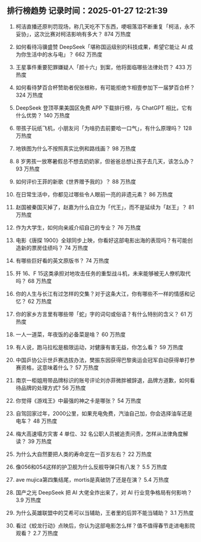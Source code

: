 
## 排行榜趋势 记录时间：2025-01-27 12:21:39
  
  1. 柯洁直播还原判罚现场，称几天吃不下东西，哽咽落泪不断重复「柯洁，永不妥协」，这次比赛对柯洁影响有多大？ 874 万热度
    
  2. 如何看待冯骥盛赞 DeepSeek「堪称国运级别的科技成果，希望它能让 AI 成为你生活中的水与电」？ 662 万热度
    
  3. 王星事件重要犯罪嫌疑人「颜十六」到案，他将面临哪些法律处罚？ 433 万热度
    
  4. 如何看待梦百合杯赞助者倪张根称，有可能拒绝卞相壹参加下一届梦百合杯？ 324 万热度
    
  5. DeepSeek 登顶苹果美国区免费 APP 下载排行榜，与 ChatGPT 相比，它有什么优势？ 140 万热度
    
  6. 带孩子玩纸飞机，小朋友问「为啥扔去前要哈一口气」，有什么原理吗？ 128 万热度
    
  7. 地铁图为什么不按照真实比例和路线画？ 98 万热度
    
  8. 8 岁男孩一放寒暑假总不想去奶奶家，但爸爸总想让孩子去几天，该怎么办？ 93 万热度
    
  9. 如何评价王菲的新歌《世界赠予我的》？ 88 万热度
    
  10. 在日常生活中，你都见过哪些令人眼前一亮的非遗元素？ 86 万热度
    
  11. 赵国被秦国灭掉了，赵嘉为什么自立为「代王」，而不是延续为「赵王」？ 81 万热度
    
  12. 作为大学生，如何向亲戚介绍自己的专业？ 76 万热度
    
  13. 电影《唐探 1900》全球同步上映，你看好这部电影出海的表现吗？有可能创造新的票房佳绩吗？ 74 万热度
    
  14. 有哪些巨好看的英文原版书？ 74 万热度
    
  15. 歼 16、F 15这类承担对地攻击任务的重型战斗机，未来能够被无人僚机取代吗？ 68 万热度
    
  16. 你的人生与长江有过怎样的交集？对于这条大江，你有哪些不一样的情感和记忆？ 62 万热度
    
  17. 你的家乡方言里有哪些带「蛇」字的词句或俗语？有什么特别的含义？ 61 万热度
    
  18. 一人一道菜，年夜饭的必备菜是啥？ 60 万热度
    
  19. 有人说，跑马拉松是极限运动，对健康有害无益，你怎么看？ 59 万热度
    
  20. 中国乒协公示世乒赛选拔办法，樊振东因获得巴黎奥运会冠军自动获得单打参赛资格，这意味着什么？ 57 万热度
    
  21. 南京一柜姐用带品牌标识的账号评论刘亦菲微胖被辞退，品牌方道歉，如何看待品牌的处理方式? 56 万热度
    
  22. 你觉得《游戏王》中最强的神之卡是哪张？ 54 万热度
    
  23. 自驾回家过年，2000公里，如果充电免费，汽油自己加，你会选择油车还是电车？ 48 万热度
    
  24. 梅大高速塌方灾害 4 单位、32 名公职人员被追责问责，怎样从法律角度解读？ 39 万热度
    
  25. 为什么大自然要把人类的寿命定在一百岁左右？ 22 万热度
    
  26. 像056和054这样的护卫舰为什么反舰导弹只有八发？ 5.5 万热度
    
  27. ave mujica第四集结尾，mortis是真破防了还是在演？ 5.4 万热度
    
  28. 国产之光 DeepSeek 把 AI 大佬全炸出来了，对 AI 行业竞争格局有何影响？ 3.9 万热度
    
  29. 为什么英雄联盟中的艾希可以当辅助，王者里的后羿不能当辅助？ 3.1 万热度
    
  30. 看过《蛟龙行动》点映后，你认为这部电影怎么样？值不值得春节走进电影院观看？ 2.7 万热度
    